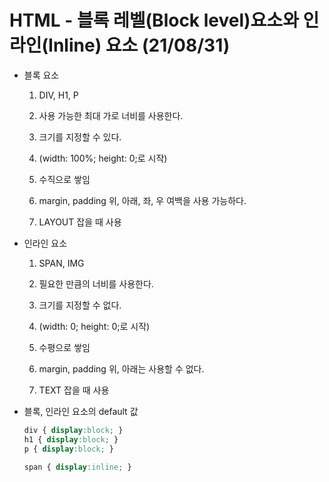 # HTML - 블록 레벨(Block level)요소와 인라인(Inline) 요소 (21/08/31)
- 블록 요소

  1. DIV, H1, P
  
  1. 사용 가능한 최대 가로 너비를 사용한다.

  1. 크기를 지정할 수 있다.

  1. (width: 100%; height: 0;로 시작)

  1. 수직으로 쌓임

  1. margin, padding 위, 아래, 좌, 우 여백을 사용 가능하다.

  1. LAYOUT 잡을 때 사용


- 인라인 요소

  1. SPAN, IMG

  1. 필요한 만큼의 너비를 사용한다.

  1. 크기를 지정할 수 없다.

  1. (width: 0; height: 0;로 시작)

  1. 수평으로 쌓임

  1. margin, padding 위, 아래는 사용할 수 없다.

  1. TEXT 잡을 때 사용
  

- 블록, 인라인 요소의 default 값
  ```css
  div { display:block; }
  h1 { display:block; }
  p { display:block; }

  span { display:inline; }
  ```